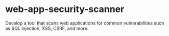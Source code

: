 # web-app-security-scanner
Develop a tool that scans web applications for common vulnerabilities such as SQL injection, XSS, CSRF, and more.
